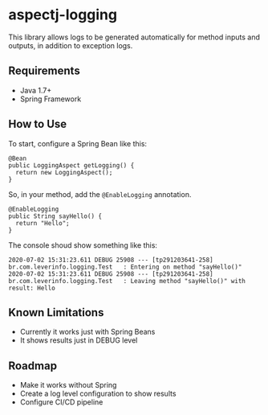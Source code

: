 # aspectj-logging

This library allows logs to be generated automatically for method inputs and outputs, in addition to exception logs.

## Requirements

- Java 1.7+
- Spring Framework

## How to Use

To start, configure a Spring Bean like this:

```
@Bean
public LoggingAspect getLogging() {
  return new LoggingAspect();
}
```

So, in your method, add the `@EnableLogging` annotation.

```
@EnableLogging  
public String sayHello() {
  return "Hello";
}
```

The console shoud show something like this:

```
2020-07-02 15:31:23.611 DEBUG 25908 --- [tp291203641-258] br.com.leverinfo.logging.Test   : Entering on method "sayHello()"
2020-07-02 15:31:23.611 DEBUG 25908 --- [tp291203641-258] br.com.leverinfo.logging.Test   : Leaving method "sayHello()" with result: Hello
```

## Known Limitations

- Currently it works just with Spring Beans
- It shows results just in DEBUG level

## Roadmap

- Make it works without Spring
- Create a log level configuration to show results
- Configure CI/CD pipeline
